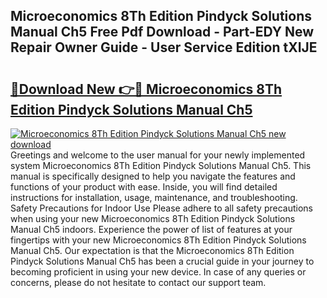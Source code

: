 ## Microeconomics 8Th Edition Pindyck Solutions Manual Ch5 Free Pdf Download - Part-EDY New Repair Owner Guide - User Service Edition tXIJE

# <h2><a href="http://bc79516.oget.top/?id=Microeconomics+8Th+Edition+Pindyck+Solutions+Manual+Ch5">🔗Download New 👉🔴 Microeconomics 8Th Edition Pindyck Solutions Manual Ch5</a></h2>

[![Microeconomics 8Th Edition Pindyck Solutions Manual Ch5 new download](https://i.imgur.com/5g1atiW.png)](http://bc79516.oget.top/?id=Microeconomics+8Th+Edition+Pindyck+Solutions+Manual+Ch5)
Greetings and welcome to the user manual for your newly implemented system Microeconomics 8Th Edition Pindyck Solutions Manual Ch5. This manual is specifically designed to help you navigate the features and functions of your product with ease. Inside, you will find detailed instructions for installation, usage, maintenance, and troubleshooting. Safety Precautions for Indoor Use Please adhere to all safety precautions when using your new Microeconomics 8Th Edition Pindyck Solutions Manual Ch5 indoors. Experience the power of list of features at your fingertips with your new Microeconomics 8Th Edition Pindyck Solutions Manual Ch5. Our expectation is that the Microeconomics 8Th Edition Pindyck Solutions Manual Ch5 has been a crucial guide in your journey to becoming proficient in using your new device. In case of any queries or concerns, please do not hesitate to contact our support team.
